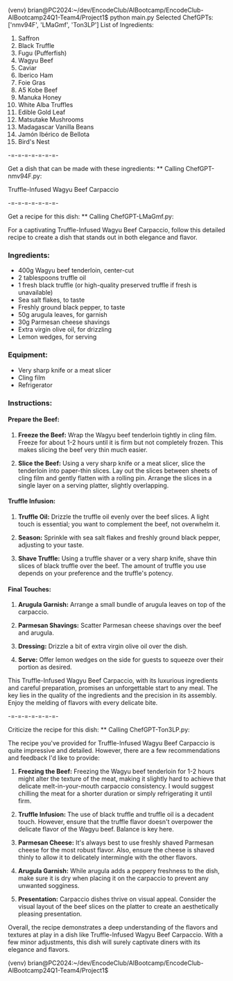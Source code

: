 (venv) brian@PC2024:~/dev/EncodeClub/AIBootcamp/EncodeClub-AIBootcamp24Q1-Team4/Project1$ python main.py
Selected ChefGPTs: ['nmv94F', 'LMaGmf', 'Ton3LP']
List of Ingredients:
1. Saffron
2. Black Truffle
3. Fugu (Pufferfish)
4. Wagyu Beef
5. Caviar
6. Iberico Ham
7. Foie Gras
8. A5 Kobe Beef
9. Manuka Honey
10. White Alba Truffles
11. Edible Gold Leaf
12. Matsutake Mushrooms
13. Madagascar Vanilla Beans
14. Jamón Ibérico de Bellota
15. Bird's Nest

-=-=-=-=-=-=-=-


Get a dish that can be made with these ingredients:
** Calling ChefGPT-nmv94F.py:

Truffle-Infused Wagyu Beef Carpaccio




-=-=-=-=-=-=-=-


Get a recipe for this dish:
** Calling ChefGPT-LMaGmf.py:

For a captivating Truffle-Infused Wagyu Beef Carpaccio, follow this detailed recipe to create a dish that stands out in both elegance and flavor.

### Ingredients:
- 400g Wagyu beef tenderloin, center-cut
- 2 tablespoons truffle oil
- 1 fresh black truffle (or high-quality preserved truffle if fresh is unavailable)
- Sea salt flakes, to taste
- Freshly ground black pepper, to taste
- 50g arugula leaves, for garnish
- 30g Parmesan cheese shavings
- Extra virgin olive oil, for drizzling
- Lemon wedges, for serving

### Equipment:
- Very sharp knife or a meat slicer
- Cling film
- Refrigerator

### Instructions:

#### Prepare the Beef:
1. **Freeze the Beef:** Wrap the Wagyu beef tenderloin tightly in cling film. Freeze for about 1-2 hours until it is firm but not completely frozen. This makes slicing the beef very thin much easier.

2. **Slice the Beef:** Using a very sharp knife or a meat slicer, slice the tenderloin into paper-thin slices. Lay out the slices between sheets of cling film and gently flatten with a rolling pin. Arrange the slices in a single layer on a serving platter, slightly overlapping.

#### Truffle Infusion:
1. **Truffle Oil:** Drizzle the truffle oil evenly over the beef slices. A light touch is essential; you want to complement the beef, not overwhelm it.

2. **Season:** Sprinkle with sea salt flakes and freshly ground black pepper, adjusting to your taste.

3. **Shave Truffle:** Using a truffle shaver or a very sharp knife, shave thin slices of black truffle over the beef. The amount of truffle you use depends on your preference and the truffle's potency.

#### Final Touches:
1. **Arugula Garnish:** Arrange a small bundle of arugula leaves on top of the carpaccio.

2. **Parmesan Shavings:** Scatter Parmesan cheese shavings over the beef and arugula.

3. **Dressing:** Drizzle a bit of extra virgin olive oil over the dish.

4. **Serve:** Offer lemon wedges on the side for guests to squeeze over their portion as desired.

This Truffle-Infused Wagyu Beef Carpaccio, with its luxurious ingredients and careful preparation, promises an unforgettable start to any meal. The key lies in the quality of the ingredients and the precision in its assembly. Enjoy the melding of flavors with every delicate bite.




-=-=-=-=-=-=-=-


Criticize the recipe for this dish:
** Calling ChefGPT-Ton3LP.py:

The recipe you've provided for Truffle-Infused Wagyu Beef Carpaccio is quite impressive and detailed. However, there are a few recommendations and feedback I'd like to provide:

1. **Freezing the Beef:** Freezing the Wagyu beef tenderloin for 1-2 hours might alter the texture of the meat, making it slightly hard to achieve that delicate melt-in-your-mouth carpaccio consistency. I would suggest chilling the meat for a shorter duration or simply refrigerating it until firm.

2. **Truffle Infusion:** The use of black truffle and truffle oil is a decadent touch. However, ensure that the truffle flavor doesn't overpower the delicate flavor of the Wagyu beef. Balance is key here.

3. **Parmesan Cheese:** It's always best to use freshly shaved Parmesan cheese for the most robust flavor. Also, ensure the cheese is shaved thinly to allow it to delicately intermingle with the other flavors.

4. **Arugula Garnish:** While arugula adds a peppery freshness to the dish, make sure it is dry when placing it on the carpaccio to prevent any unwanted sogginess.

5. **Presentation:** Carpaccio dishes thrive on visual appeal. Consider the visual layout of the beef slices on the platter to create an aesthetically pleasing presentation.

Overall, the recipe demonstrates a deep understanding of the flavors and textures at play in a dish like Truffle-Infused Wagyu Beef Carpaccio. With a few minor adjustments, this dish will surely captivate diners with its elegance and flavors.




(venv) brian@PC2024:~/dev/EncodeClub/AIBootcamp/EncodeClub-AIBootcamp24Q1-Team4/Project1$